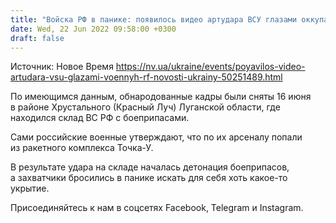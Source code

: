 ```yaml
---
title: "Войска РФ в панике: появилось видео артудара ВСУ глазами оккупантов"
date: Wed, 22 Jun 2022 09:58:00 +0300
draft: false
---
```

Источник: Новое Время https://nv.ua/ukraine/events/poyavilos-video-artudara-vsu-glazami-voennyh-rf-novosti-ukrainy-50251489.html


По имеющимся данным, обнародованные кадры были сняты 16 июня в районе Хрустального (Красный Луч) Луганской области, где находился склад ВС РФ с боеприпасами.

Сами российские военные утверждают, что по их арсеналу попали из ракетного комплекса Точка-У.

В результате удара на складе началась детонация боеприпасов, а захватчики бросились в панике искать для себя хоть какое-то укрытие.

Присоединяйтесь к нам в соцсетях Facebook, Telegram и Instagram.
